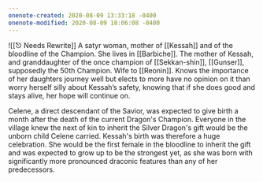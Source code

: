 ```yaml
---
onenote-created: 2020-08-09 13:33:18 -0400
onenote-modified: 2020-08-09 18:06:08 -0400
---
```

![[⎋ Needs Rewrite]]
A satyr woman, mother of [[Kessah]] and of the bloodline of the Champion. She lives in [[Barbiche]]. The mother of Kessah, and granddaughter of the once champion of [[Sekkan-shin]], [[Gunser]], supposedly the 50th Champion. Wife to [[Reonin]]. Knows the importance of her daughters journey well but elects to more have no opinion on it than worry herself silly about Kessah’s safety, knowing that if she does good and stays alive, her hope will continue on.

Celene, a direct descendant of the Savior, was expected to give birth a month after the death of the current Dragon's Champion. Everyone in the village knew the next of kin to inherit the Silver Dragon's gift would be the unborn child Celene carried. Kessah's birth was therefore a huge celebration. She would be the first female in the bloodline to inherit the gift and was expected to grow up to be the strongest yet, as she was born with significantly more pronounced draconic features than any of her predecessors.
